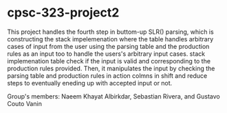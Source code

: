 # cpsc-323-project2

This project handles the fourth step in buttom-up SLR() parsing, which is constructing the stack impelemenation where the table handles arbitrary cases of input from the user using the parsing table and the production rules as an input too to handle the users's arbitrary input cases. stack implemenation table check if the input is valid and corresponding to the production rules provided. Then, it manipulates the input by checking the parsing table and production rules in action colmns in shift and reduce steps to eventually eneding up with accepted input or not.

Group's members: Naeem Khayat Albirkdar, Sebastian Rivera, and Gustavo Couto Vanin
